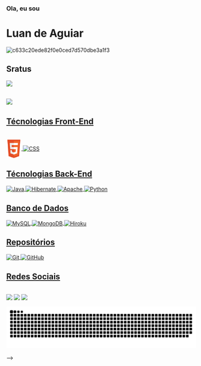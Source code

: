 
### Ola, eu sou

<h1 font-family="Arial">Luan de Aguiar </h1>


![c633c20ede82f0e0ced7d570dbe3a1f3](https://user-images.githubusercontent.com/70382532/138322189-2db8df52-9dcb-40a0-88a8-c365466bd33d.gif)
<div><h2>Sratus</h2></div>
<div allign="center">
  <a href="https://github.com/LuandxAguiar">
  <img height="180em" src="https://github-readme-stats.vercel.app/api?username=LuandxAguiar&show_icons=true&theme=dracula&include_all_commits=true&count_private=true"/>  
    
</div>
  <div><h2></h2></div>
 <img height="180em" src="https://github-readme-stats.vercel.app/api/top-langs/?username=LuandxAguiar&layout=compact&langs_count=7&theme=dracula"/>
</div>
  <br>
  
 <div><h2>Técnologias Front-End</h2></div>
  <div style="display: inline_block"><br>  
 
   <img align="center" alt="HTML" height="50" width="40" src="https://raw.githubusercontent.com/devicons/devicon/master/icons/html5/html5-original.svg">
   <img align="center" alt="CSS" height="50" width="40" src="https://icongr.am/devicon/css3-original.svg?size=128&color=currentColor">

 
  
  
  <div><h2>Técnologias Back-End</h2></div>
  <img align="center" alt="Java" height="50" width="60" src="https://cdn.jsdelivr.net/gh/devicons/devicon/icons/java/java-original.svg">
  <img align="center" alt="Hibernate" height="70" width="70" src="https://www.vectorlogo.zone/logos/hibernate/hibernate-ar21.svg">
  <img align="center" alt="Apache" height="70" width="70" src="https://www.vectorlogo.zone/logos/apache/apache-official.svg">
  <img align="center" alt="Python" height="70" width="70" src="https://cdn.jsdelivr.net/npm/@programming-languages-logos/python@0.0.0/python.svg">
  
 <div><h2>Banco de Dados</h2></div>
 <img align="center" alt="MySQL" height="60" width="70" src="https://cdn.jsdelivr.net/gh/devicons/devicon/icons/mysql/mysql-original-wordmark.svg"> 
 <img align="center" alt="MongoDB" height="55" width="70" src="https://cdn.jsdelivr.net/gh/devicons/devicon/icons/mongodb/mongodb-original-wordmark.svg">
 <img align="center" alt="Hiroku" height="55" width="70" src="https://icongr.am/devicon/heroku-original.svg?size=125&color=611111"> 
  
  
 <div><h2>Repositórios</h2></div>
 <img align="center" alt="Git" height="55" width="70" src="https://icongr.am/devicon/git-original.svg?size=148&color=currentColor">
 <img align="center" alt="GitHub" height="55" width="70" src="https://cdn.jsdelivr.net/gh/devicons/devicon/icons/github/github-original.svg">

  
  
  
</div>  
<div><h2>Redes Sociais</h2></div>
<br>
<div >
  <a href="#" target="_blank"><img src="https://img.shields.io/badge/-Instagram-%23E4405F?style=for-the-badge&logo=instagram&logoColor=white" target="_blank"></a>
  <a href = "#"><img src="https://img.shields.io/badge/-Gmail-%23333?style=for-the-badge&logo=gmail&logoColor=white" target="_blank"></a>
  <a href="#" target="_blank"><img src="https://img.shields.io/badge/-LinkedIn-%230077B5?style=for-the-badge&logo=linkedin&logoColor=white" target="_blank"></a> 
</div>

![Snake animation](https://raw.githubusercontent.com/Platane/snk/output/github-contribution-grid-snake.svg)

<div>

  
 
          
-->
